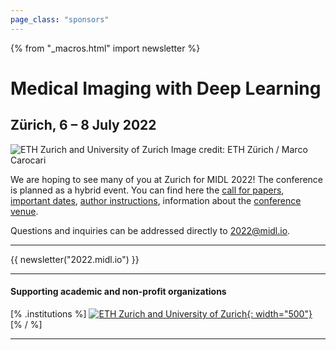 ```yaml
---
page_class: "sponsors"
---
```

{% from "_macros.html" import newsletter %}

<h1 class="midl">Medical&nbsp;Imaging with Deep&nbsp;Learning</h1>
<h2 class="midl">Zürich, 6 &ndash; 8 July 2022</h2>

<p class="primary-photo centered">
    <img alt="ETH Zurich and University of Zurich" src="/images/eth-university-zurich.jpg">
    <span class="credits">
        Image credit: ETH Zürich / Marco Carocari
    </span>
</p>

We are hoping to see many of you at Zurich for MIDL 2022!
The conference is planned as a hybrid event.
You can find here the [call for papers](/call-for-papers.html), [important dates](/dates.html),
[author instructions](/author-instructions.html), information about the [conference venue](/venue.html).
 <!-- and details about [registration for the conference /TBA](/registration.html). -->

Questions and inquiries can be addressed directly to [2022@midl.io](mailto:2022@midl.io).

<!-- ## Call for Reviewers

If you would like to support MIDL 2022 as a reviewer you can apply under the following [link](https://docs.google.com/forms/d/e/1FAIpQLSfwjljOBuiKWCpEeQEv7n-vwTH13emgct_I1Dx3XROnnpBOng/viewform?usp=send_form) until December 3, 2021.  -->

---

{{ newsletter("2022.midl.io") }}

---
#### Supporting academic and non-profit organizations

[% .institutions %]
[![ETH Zurich and University of Zurich](/images/eth_uzh_logo.jpg){: width="500"}](https://ethz.ch/en.html)
[% / %]

---
<!-- 
#### Platinum sponsor

[% .logos %]

[% / %]

---

#### Gold sponsors

[% .logos %]
[% / %]

---

#### Silver sponsors

[% .logos %]
[% / %]

--- -->
